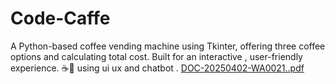 
# Code-Caffe
A Python-based coffee vending machine using Tkinter, offering three coffee options and calculating total cost. Built for an interactive , user-friendly experience. ☕🚀
using ui ux and chatbot .
[DOC-20250402-WA0021..pdf](https://github.com/user-attachments/files/19871015/DOC-20250402-WA0021.pdf)
